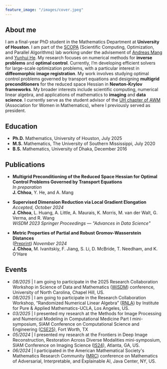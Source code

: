 ```yaml
---
feature_image: "/images/cover.jpeg"
---
```


<!-- No Title -->

## About me

I am a final-year PhD student in the Mathematics Department at **University of Houston**. I am part of the [SCOPA](https://scopagroup.github.io) (Scientific Computing, Optimization, and Parallel Algorithms) lab working under the advisement of [Andreas Mang](https://www.math.uh.edu/~andreas/) and [Yunhui He](https://www.math.uh.edu/~yhe43/). My research focuses on numerical methods for **inverse problems** and **optimal control**. Currently, I’m developing efficient solvers for large-scale optimization problems, with a particular interest in **diffeomorphic image registration**. My work involves studying optimal control problems governed by transport equations and designing **multigrid preconditioners** for the reduced space Hessian in **Newton-Krylov frameworks**. My broader interests include scientific computing, numerical linear algebra, and applications of mathematics to **imaging** and **data science**. I currently serve as the student advisor of the [UH chapter of AWM](https://uhawm.wordpress.com) (Association for Women in Mathematics), where I previously served as president. 

## Education

- **Ph.D.** Mathematics, University of Houston, July 2025
- **M.S.** Mathematics, The University of Southern Mississippi, July 2020
- **B.S.** Mathematics, University of Dhaka, December 2016

## Publications

- **Multigrid Preconditioning of the Reduced Space Hessian for Optimal Control Problems Governed by Transport Equations**  
  *In preparation*  
  **J. Chhoa**, Y. He, and A. Mang

- **Supervised Dimension Reduction via Local Gradient Elongation**  
  *Accepted, October 2024*  
  **J. Chhoa**, L. Huang, A. Little, A. Maurais, K. Morris, M. van der Walt, G. Verma, and R. Wang  
  *WiSDM 2023 Springer Proceedings — "Advances in Data Science"*

- **Metric Properties of Partial and Robust Gromov-Wasserstein Distances**  
  ([Preprint](https://arxiv.org/abs/2411.02198)) *November 2024*  
  **J. Chhoa**, M. Ivanitskiy, F. Jiang, S. Li, D. McBride, T. Needham, and K. O'Hare

## Events

- _08/2025_ \| I am going to participate in the 2025 Research Collaboration Workshop in Science of Data and Mathematics ([WiSDM](https://datascience.unc.edu/wisdm-2025/)) conference, University of North Carolina, Chapel Hill, US.
- _08/2025_ \| I am going to participate in the Research Collaboration Workshop, “Randomized Numerical Linear Algebra” ([RNLA](https://www.ipam.ucla.edu/programs/special-events-and-conferences/research-collaboration-workshop-randomized-numerical-linear-algebra-rnla/?tab=overview)) by Institute for Pure & Applied Mathematics-UCLA, Los Angeles, US.
- _03/2025_ \| I presented my research at the Methods for Image Processing and Numerical Modeling in Computational Medicine Part I mini-symposium, SIAM Conference on Computational Science and Engineering ([CSE25](https://www.siam.org/conferences-events/past-event-archive/cse25/)), Fort Worth, TX
- _05/2024_ \| I presented my research at the Frontiers in Deep Image Reconstruction, Restoration Across Diverse Modalities mini-symposium, SIAM Conference on Imaging Science ([IS24](https://www.siam.org/conferences/cm/conference/is24)), Atlanta, GA, US.
- _06/2024_ \| I participated in the American Mathematical Society's Mathematics Research Community ([MRC](https://www.ams.org/programs/research-communities/2024MRC-AI)) conference on Mathematics of Adversarial, Interpretable, and Explainable AI, Java Center, NY, US.
